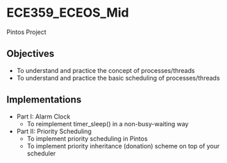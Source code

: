 # ECE359_ECEOS_Mid

Pintos Project

## Objectives 

* To understand and practice the concept of processes/threads 
* To understand and practice the basic scheduling of processes/threads

## Implementations 

* Part I: Alarm Clock 
  + To reimplement timer_sleep() in a non-busy-waiting way
* Part II: Priority Scheduling 
  + To implement priority scheduling in Pintos 
  + To implement priority inheritance (donation) scheme on top of your scheduler
